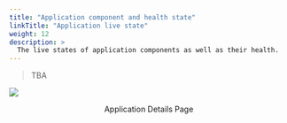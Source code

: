 ```yaml
---
title: "Application component and health state"
linkTitle: "Application live state"
weight: 12
description: >
  The live states of application components as well as their health.
---
```


> TBA

![](/images/application-details.png)
<p style="text-align: center;">
Application Details Page
</p>
